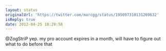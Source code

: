 ```yaml
---
layout: status
originalUrl: 'https://twitter.com/marcgg/status/195097310131269632'
isReply: true
date: 2012-04-25 10:29:58
---
```


@ZogStriP yep. my pro account expires in a month, will have to figure out what to do before that
